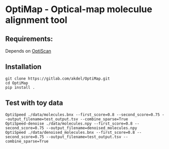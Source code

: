 # OptiMap - Optical-map moleculue alignment tool

## Requirements:

Depends on [OptiScan](https://gitlab.com/akdel/OptiScan)

## Installation

```shell script
git clone https://gitlab.com/akdel/OptiMap.git
cd OptiMap
pip install .
```

## Test with toy data
```shell script
OptiSpeed ./data/molecules.bnx --first_score=0.8 --second_score=0.75 --output_filename=test_output.tsv --combine_sparse=True
OptiSpeed-denoise ./data/molecules.npy --first_score=0.8 --second_score=0.75 --output_filename=denoised_molecules.npy
OptiSpeed ./data/denoised_molecules.bnx --first_score=0.8 --second_score=0.75 --output_filename=test_output.tsv --combine_sparse=True
```